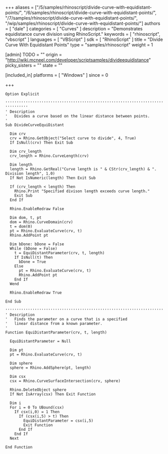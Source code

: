 +++
aliases = ["/5/samples/rhinoscript/divide-curve-with-equidistant-points/", "/6/samples/rhinoscript/divide-curve-with-equidistant-points/", "/7/samples/rhinoscript/divide-curve-with-equidistant-points/", "/wip/samples/rhinoscript/divide-curve-with-equidistant-points/"]
authors = [ "dale" ]
categories = [ "Curves" ]
description = "Demonstrates equidistance curve division using RhinoScript."
keywords = [ "rhinoscript", "vbscript" ]
languages = [ "VBScript" ]
sdk = [ "RhinoScript" ]
title = "Divide Curve With Equidistant Points"
type = "samples/rhinoscript"
weight = 1

[admin]
TODO = ""
origin = "http://wiki.mcneel.com/developer/scriptsamples/divideequidistance"
picky_sisters = ""
state = ""

[included_in]
platforms = [ "Windows" ]
since = 0

+++

```vbnet
Option Explicit

''''''''''''''''''''''''''''''''''''''''''''''''''''''''''''''''''''''''''''''' ''''''''''  
' Description
'   Divides a curve based on the linear distance between points.
'
Sub DivideCurveEquiDistant

  Dim crv
  crv = Rhino.GetObject("Select curve to divide", 4, True)
  If IsNull(crv) Then Exit Sub

  Dim crv_length
  crv_length = Rhino.CurveLength(crv)

  Dim length
  length = Rhino.GetReal("Curve length is " & CStr(crv_length) & ". Division length", 1.0)
  If Not IsNumeric(length) Then Exit Sub

  If (crv_length < length) Then
    Rhino.Print "Specified divison length exceeds curve length."
    Exit Sub
  End If    

  Rhino.EnableRedraw False  

  Dim dom, t, pt
  dom = Rhino.CurveDomain(crv)
  t = dom(0)
  pt = Rhino.EvaluateCurve(crv, t)
  Rhino.AddPoint pt

  Dim bDone: bDone = False
  While (bDone = False)
    t = EquiDistantParameter(crv, t, length)
    If IsNull(t) Then
      bDone = True
    Else
      pt = Rhino.EvaluateCurve(crv, t)
      Rhino.AddPoint pt
    End If
  Wend

  Rhino.EnableRedraw True

End Sub

'''''''''''''''''''''''''''''''''''''''''''''''''''''''''''''''''''''''''''''''''''''''''
' Description
'   Finds the parameter on a curve that is a specified
'   linear distance from a known parameter.
'
Function EquiDistantParameter(crv, t, length)

  EquiDistantParameter = Null

  Dim pt
  pt = Rhino.EvaluateCurve(crv, t)

  Dim sphere
  sphere = Rhino.AddSphere(pt, length)

  Dim csx
  csx = Rhino.CurveSurfaceIntersection(crv, sphere)

  Rhino.DeleteObject sphere
  If Not IsArray(csx) Then Exit Function

  Dim i
  For i = 0 To UBound(csx)
    If csx(i,0) = 1 Then
      If (csx(i,5) > t) Then
        EquiDistantParameter = csx(i,5)
        Exit Function
      End If
    End If
  Next

End Function
```
